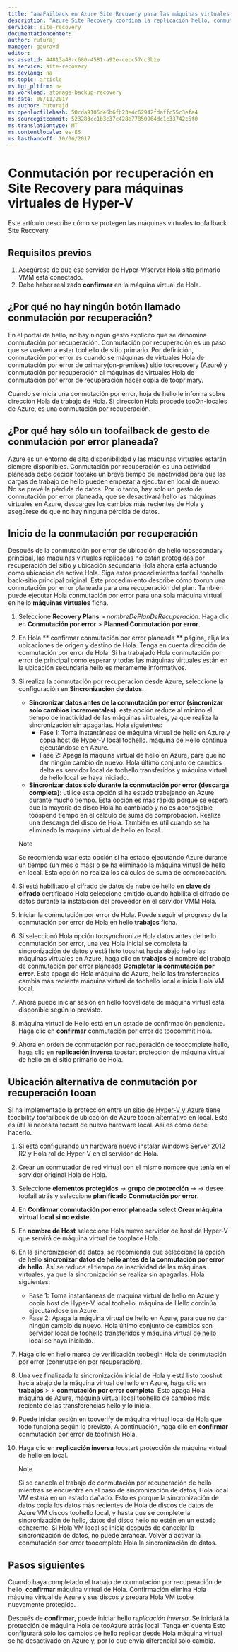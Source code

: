 ```yaml
---
title: "aaaFailback en Azure Site Recovery para las máquinas virtuales de Hyper-v | Documentos de Microsoft"
description: "Azure Site Recovery coordina la replicación hello, conmutación por error y recuperación de máquinas virtuales y servidores físicos. Obtenga información acerca de la conmutación por recuperación de centro de datos locales de tooon de Azure."
services: site-recovery
documentationcenter: 
author: ruturaj
manager: gauravd
editor: 
ms.assetid: 44813a48-c680-4581-a92e-cecc57cc3b1e
ms.service: site-recovery
ms.devlang: na
ms.topic: article
ms.tgt_pltfrm: na
ms.workload: storage-backup-recovery
ms.date: 08/11/2017
ms.author: ruturajd
ms.openlocfilehash: 50cda9105de6b6fb23e4c62942fdaffc55c3efa4
ms.sourcegitcommit: 523283cc1b3c37c428e77850964dc1c33742c5f0
ms.translationtype: MT
ms.contentlocale: es-ES
ms.lasthandoff: 10/06/2017
---
```

# <a name="failback-in-site-recovery-for-hyper-v-virtual-machines"></a>Conmutación por recuperación en Site Recovery para máquinas virtuales de Hyper-V

Este artículo describe cómo se protegen las máquinas virtuales toofailback Site Recovery.

## <a name="prerequisites"></a>Requisitos previos
1. Asegúrese de que ese servidor de Hyper-V/server Hola sitio primario VMM está conectado.
2. Debe haber realizado **confirmar** en la máquina virtual de Hola.

## <a name="why-is-there-no-button-called-failback"></a>¿Por qué no hay ningún botón llamado conmutación por recuperación?
En el portal de hello, no hay ningún gesto explícito que se denomina conmutación por recuperación. Conmutación por recuperación es un paso que se vuelven a estar toohello de sitio primario. Por definición, conmutación por error es cuando se máquinas de virtuales Hola de conmutación por error de primary(on-premises) sitio toorecovery (Azure) y conmutación por recuperación al máquinas de virtuales Hola de conmutación por error de recuperación hacer copia de tooprimary.

Cuando se inicia una conmutación por error, hoja de hello le informa sobre dirección Hola de trabajo de Hola. Si dirección Hola procede tooOn-locales de Azure, es una conmutación por recuperación.

## <a name="why-is-there-only-a-planned-failover-gesture-toofailback"></a>¿Por qué hay sólo un toofailback de gesto de conmutación por error planeada?
Azure es un entorno de alta disponibilidad y las máquinas virtuales estarán siempre disponibles. Conmutación por recuperación es una actividad planeada debe decidir tootake un breve tiempo de inactividad para que las cargas de trabajo de hello pueden empezar a ejecutar en local de nuevo. No se prevé la pérdida de datos. Por lo tanto, hay solo un gesto de conmutación por error planeada, que se desactivará hello las máquinas virtuales en Azure, descargue los cambios más recientes de Hola y asegúrese de que no hay ninguna pérdida de datos.

## <a name="initiate-failback"></a>Inicio de la conmutación por recuperación
Después de la conmutación por error de ubicación de hello toosecondary principal, las máquinas virtuales replicadas no están protegidas por recuperación del sitio y ubicación secundaria Hola ahora está actuando como ubicación de active Hola. Siga estos procedimientos toofail toohello back-sitio principal original. Este procedimiento describe cómo toorun una conmutación por error planeada para una recuperación del plan. También puede ejecutar Hola conmutación por error para una sola máquina virtual en hello **máquinas virtuales** ficha.

1. Seleccione **Recovery Plans** > *nombreDePlanDeRecuperación*. Haga clic en **Conmutación por error** > **Planned Conmutación por error**.
2. En Hola ** confirmar conmutación por error planeada ** página, elija las ubicaciones de origen y destino de Hola. Tenga en cuenta dirección de conmutación por error de Hola. Si ha trabajado Hola conmutación por error de principal como esperar y todas las máquinas virtuales están en la ubicación secundaria hello es meramente informativos.
3. Si realiza la conmutación por recuperación desde Azure, seleccione la configuración en **Sincronización de datos**:

   * **Sincronizar datos antes de la conmutación por error (sincronizar solo cambios incrementales)**: esta opción reduce al mínimo el tiempo de inactividad de las máquinas virtuales, ya que realiza la sincronización sin apagarlas. Hola siguientes:
     * Fase 1: Toma instantáneas de máquina virtual de hello en Azure y copia host de Hyper-V local toohello. máquina de Hello continúa ejecutándose en Azure.
     * Fase 2: Apaga la máquina virtual de hello en Azure, para que no dar ningún cambio de nuevo. Hola último conjunto de cambios delta es servidor local de toohello transferidos y máquina virtual de hello local se haya iniciado.

    - **Sincronizar datos solo durante la conmutación por error (descarga completa)**: utilice esta opción si ha estado trabajando en Azure durante mucho tiempo. Esta opción es más rápida porque se espera que la mayoría de disco Hola ha cambiado y no es aconsejable toospend tiempo en el cálculo de suma de comprobación. Realiza una descarga del disco de Hola. También es útil cuando se ha eliminado la máquina virtual de hello en local.

    >[!NOTE]
    >Se recomienda usar esta opción si ha estado ejecutando Azure durante un tiempo (un mes o más) o se ha eliminado la máquina virtual de hello en local. Esta opción no realiza los cálculos de suma de comprobación.
    >
    >




4. Si está habilitado el cifrado de datos de nube de hello en **clave de cifrado** certificado Hola seleccione emitido cuando habilita el cifrado de datos durante la instalación del proveedor en el servidor VMM Hola.
5. Iniciar la conmutación por error de Hola. Puede seguir el progreso de la conmutación por error de Hola en hello **trabajos** ficha.
6. Si seleccionó Hola opción toosynchronize Hola datos antes de hello conmutación por error, una vez Hola inicial se completa la sincronización de datos y está listo tooshut hacia abajo hello las máquinas virtuales en Azure, haga clic en **trabajos** el nombre del trabajo de conmutación por error planeada **Completar la conmutación por error**. Esto apaga de Hola máquina de Azure, hello las transferencias cambia más reciente máquina virtual de toohello local e inicia Hola VM local.
7. Ahora puede iniciar sesión en hello toovalidate de máquina virtual está disponible según lo previsto.
8. máquina virtual de Hello está en un estado de confirmación pendiente. Haga clic en **confirmar** conmutación por error de toocommit Hola.
9. Ahora en orden de conmutación por recuperación de toocomplete hello, haga clic en **replicación inversa** toostart protección de máquina virtual de hello en el sitio primario de Hola.

## <a name="failback-tooan-alternate-location"></a>Ubicación alternativa de conmutación por recuperación tooan
Si ha implementado la protección entre un [sitio de Hyper-V y Azure](site-recovery-hyper-v-site-to-azure.md) tiene tooability toofailback de ubicación de Azure tooan alternativo en local. Esto es útil si necesita tooset de nuevo hardware local. Así es cómo debe hacerlo.

1. Si está configurando un hardware nuevo instalar Windows Server 2012 R2 y Hola rol de Hyper-V en el servidor de Hola.
2. Crear un conmutador de red virtual con el mismo nombre que tenía en el servidor original Hola de Hola.
3. Seleccione **elementos protegidos** -> **grupo de protección**  ->  <ProtectionGroupName>  ->  <VirtualMachineName> desee toofail atrás y seleccione **planificado Conmutación por error**.
4. En **Confirmar conmutación por error planeada** select **Crear máquina virtual local si no existe**.
5. En **nombre de Host** seleccione Hola nuevo servidor de host de Hyper-V que servirá de máquina virtual de tooplace Hola.
6. En la sincronización de datos, se recomienda que seleccione la opción de hello **sincronizar datos de hello antes de la conmutación por error de hello**. Así se reduce el tiempo de inactividad de las máquinas virtuales, ya que la sincronización se realiza sin apagarlas. Hola siguientes:

   * Fase 1: Toma instantáneas de máquina virtual de hello en Azure y copia host de Hyper-V local toohello. máquina de Hello continúa ejecutándose en Azure.
   * Fase 2: Apaga la máquina virtual de hello en Azure, para que no dar ningún cambio de nuevo. Hola último conjunto de cambios son servidor local de toohello transferidos y máquina virtual de hello local se haya iniciado.
7. Haga clic en hello marca de verificación toobegin Hola de conmutación por error (conmutación por recuperación).
8. Una vez finalizada la sincronización inicial de Hola y está listo tooshut hacia abajo de la máquina virtual de hello en Azure, haga clic en **trabajos** > <planned failover job> > **conmutación por error completa**. Esto apaga Hola máquina de Azure, máquina virtual local toohello de cambios más reciente de las transferencias hello y lo inicia.
9. Puede iniciar sesión en tooverify de máquina virtual local de Hola que todo funciona según lo previsto. A continuación, haga clic en **confirmar** conmutación por error de toofinish Hola.
10. Haga clic en **replicación inversa** toostart protección de máquina virtual de hello en local.

    > [!NOTE]
    > Si se cancela el trabajo de conmutación por recuperación de hello mientras se encuentra en el paso de sincronización de datos, Hola local VM estará en un estado dañado. Esto es porque la sincronización de datos copia los datos más recientes de Hola de discos de datos de Azure VM discos toohello local, y hasta que se complete la sincronización de hello, datos del disco hello no estén en un estado coherente. Si Hola VM local se inicia después de cancelar la sincronización de datos, no puede arrancar. Volver a activar la conmutación por error toocomplete Hola la sincronización de datos.
    >
    >



## <a name="next-steps"></a>Pasos siguientes

Cuando haya completado el trabajo de conmutación por recuperación de hello, **confirmar** máquina virtual de Hola. Confirmación elimina Hola máquina virtual de Azure y sus discos y prepara Hola VM toobe nuevamente protegido.

Después de **confirmar**, puede iniciar hello *replicación inversa*. Se iniciará la protección de máquina Hola de tooAzure atrás local. Tenga en cuenta Esto configurará sólo los cambios de hello replicar desde Hola máquina virtual se ha desactivado en Azure y, por lo que envía diferencial sólo cambia.
